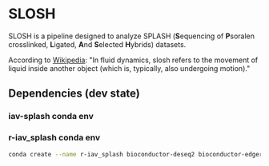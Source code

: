 # SLOSH
SLOSH is a pipeline designed to analyze SPLASH (**S**equencing of **P**soralen crosslinked, **L**igated, **A**nd **S**elected **H**ybrids) datasets.

According to [Wikipedia](https://en.wikipedia.org/wiki/Slosh_dynamics): "In fluid dynamics, slosh refers to the movement of liquid inside another object (which is, typically, also undergoing motion)."

## Dependencies (dev state)
### iav-splash conda env

### r-iav_splash conda env
```Bash
conda create --name r-iav_splash bioconductor-deseq2 bioconductor-edger bioconductor-tximport bioconductor-tximportdata r-gplots csvkit r-readr r-dplyr 
```
